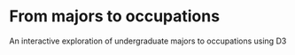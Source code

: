 # From majors to occupations
An interactive exploration of undergraduate majors to occupations using D3
